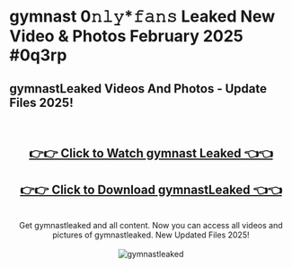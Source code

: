 # gymnast 0𝚗𝚕𝚢*𝚏𝚊𝚗𝚜 Leaked New Video & Photos February 2025 #0q3rp

<h2>gymnastLeaked Videos And Photos - Update Files 2025!</h2>
<br>
<div align="center">
<h2><a href="https://mediaupload.pro?title=gymnast&ref=11F" rel="nofollow">👉👉 Click to Watch gymnast Leaked 👈👈</a></h2>
<h2><a href="https://mediaupload.pro?title=gymnast&ref=11F" rel="nofollow">👉👉 Click to Download gymnastLeaked 👈👈</a></h2>
<br>
Get gymnastleaked and all content. Now you can access all videos and pictures of gymnastleaked. New Updated Files 2025!
<br>
<br>
<a href="https://mediaupload.pro?title=gymnast&ref=11F" rel="nofollow" data-target="animated-image.originalLink"><img src="https://i.ibb.co/Gkj2r4b/banner.png" alt="gymnastleaked" style="max-width: 100%; display: inline-block;" data-target="animated-image.originalImage"></a>
</div>
<br>

